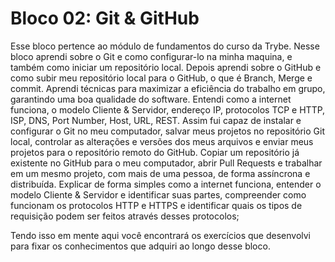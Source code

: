 # Bloco 02: Git & GitHub

Esse bloco pertence ao módulo de fundamentos do curso da Trybe. Nesse bloco aprendi sobre o Git e como configurar-lo na minha maquina, e também como iniciar um repositório local. Depois aprendi sobre o GitHub e como subir meu repositório local para o GitHub, o que é Branch, Merge e commit. Aprendi técnicas para maximizar a eficiência do trabalho em grupo, garantindo uma boa qualidade do software. Entendi como a internet funciona, o modelo Cliente & Servidor, endereço IP, protocolos TCP e HTTP, ISP, DNS, Port Number, Host, URL, REST. Assim fui capaz de instalar e configurar o Git no meu computador, salvar meus projetos no repositório Git local, controlar as alterações e versões dos meus arquivos e enviar meus projetos para o repositório remoto do GitHub. Copiar um repositório já existente no GitHub para o meu computador, abrir Pull Requests e trabalhar em um mesmo projeto, com mais de uma pessoa, de forma assíncrona e distribuída. Explicar de forma simples como a internet funciona, entender o modelo Cliente & Servidor e identificar suas partes, compreender como funcionam os protocolos HTTP e HTTPS e identificar quais os tipos de requisição podem ser feitos através desses protocolos;

Tendo isso em mente aqui você encontrará os exercícios que desenvolvi para fixar os conhecimentos que adquiri ao longo desse bloco.
